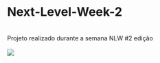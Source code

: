 
# Next-Level-Week-2
<br>
Projeto realizado durante a semana NLW #2 edição
<br><br>
<img src=”caminho até a imagem”>
